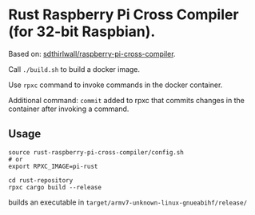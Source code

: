 Rust Raspberry Pi Cross Compiler (for 32-bit Raspbian).
=======================================================

Based on: [sdthirlwall/raspberry-pi-cross-compiler](https://github.com/sdt/docker-raspberry-pi-cross-compiler).

Call `./build.sh` to build a docker image.

Use `rpxc` command to invoke commands in the docker container.

Additional command: `commit` added to rpxc that commits changes in the container after invoking a command.


Usage
-----

```
source rust-raspberry-pi-cross-compiler/config.sh
# or
export RPXC_IMAGE=pi-rust

cd rust-repository
rpxc cargo build --release
```

builds an executable in `target/armv7-unknown-linux-gnueabihf/release/`
